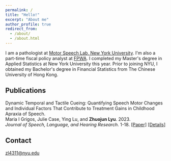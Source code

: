 ```yaml
---
permalink: /
title: "Hello!"
excerpt: "About me"
author_profile: true
redirect_from: 
  - /about/
  - /about.html
---
```

I am a pathologist at [Motor Speech Lab, New York University](https://wp.nyu.edu/grigoslab/). I'm also a part-time fiscal policy analyst at [FPWA](https://www.fpwa.org). I completed my Master's degree in Applied Statistics at New York University this year. Prior to joining NYU, I obtained my Bachelor's degree in Financial Statistics from The Chinese University of Hong Kong.


Publications
------
Dynamic Temporal and Tactile Cueing: Quantifying Speech Motor Changes and Individual Factors That Contribute to Treatment Gains in Childhood Apraxia of Speech. \
Maria I Grigos, Julie Case, Ying Lu, and **Zhuojun Lyu**. 2023.   \
 _Journal of Speech, Language, and Hearing Research_. 1-18. 
[[Paper]](https://pubmed.ncbi.nlm.nih.gov/37379241/)
 [[Details]](/_publications/2023-paper-1)


Contact
------
zl4311@nyu.edu